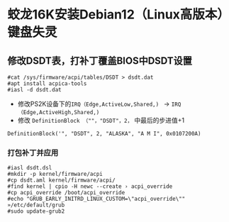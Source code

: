 # 蛟龙16K安装Debian12（Linux高版本）键盘失灵
## 修改DSDT表，打补丁覆盖BIOS中DSDT设置

``` shell
#cat /sys/firmware/acpi/tables/DSDT > dsdt.dat
#apt install acpica-tools
#iasl -d dsdt.dat
```

* 修改PS2K设备下的`IRQ（Edge,ActiveLow,Shared,) ` -> `IRQ（Edge,ActiveHigh,Shared,)`
* 修改 `DefinitionBlock （""，"DSDT"，2，` 中最后的步进值+1

``` shell 
DefinitionBlock('", "DSDT", 2, "ALASKA", "A M I", 0x0107200A)
```

### 打包补丁并应用
``` shell 
#iasl dsdt.dsl
#mkdir -p kernel/firmware/acpi
#cp dsdt.aml kernel/firmware/acpi/
#find kernel | cpio -H newc --create › acpi_override
#cp acpi_override /boot/acpi_override
#echo "GRUB_EARLY_INITRD_LINUX_CUSTOM=\"acpi_override\"" »/etc/default/grub
#sudo update-grub2
```